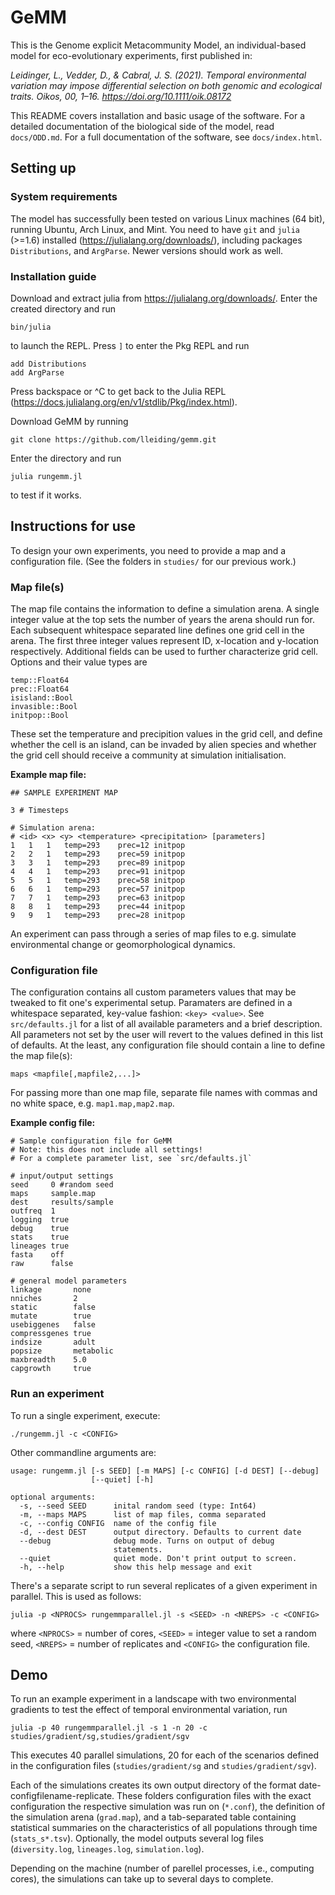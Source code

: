 # GeMM

This is the Genome explicit Metacommunity Model, an individual-based model for
eco-evolutionary experiments, first published in:

*Leidinger, L., Vedder, D., & Cabral, J. S. (2021). Temporal environmental variation 
may impose differential selection on both genomic and ecological traits. 
Oikos, 00, 1–16. https://doi.org/10.1111/oik.08172*

This README covers installation and basic usage of the software. For a detailed 
documentation of the biological side of the model, read `docs/ODD.md`. For a full 
documentation of the software, see `docs/index.html`.

## Setting up

### System requirements

The model has successfully been tested on various Linux machines (64 bit), running Ubuntu, Arch Linux, and Mint.
You need to have `git` and `julia` (>=1.6) installed (https://julialang.org/downloads/), including packages `Distributions`, and `ArgParse`.
Newer versions should work as well.

### Installation guide

Download and extract julia from https://julialang.org/downloads/.
Enter the created directory and run

```
bin/julia
```

to launch the REPL.
Press `]` to enter the Pkg REPL and run

```
add Distributions
add ArgParse
```

Press backspace or ^C to get back to the Julia REPL (https://docs.julialang.org/en/v1/stdlib/Pkg/index.html).

Download GeMM by running

```
git clone https://github.com/lleiding/gemm.git
```

Enter the directory and run

```
julia rungemm.jl
```

to test if it works.

## Instructions for use

To design your own experiments, you need to provide a map and a configuration file. 
(See the folders in `studies/` for our previous work.)

### Map file(s)

The map file contains the information to define a simulation arena.
A single integer value at the top sets the number of years the arena should run for.
Each subsequent whitespace separated line defines one grid cell in the arena.
The first three integer values represent ID, x-location and y-location respectively.
Additional fields can be used to further characterize grid cell.
Options and their value types are

```
temp::Float64
prec::Float64
isisland::Bool
invasible::Bool
initpop::Bool
```

These set the temperature and precipition values in the grid cell, and define whether the cell is an island, 
can be invaded by alien species and whether the grid cell should receive a
community at simulation initialisation.

**Example map file:**

```
## SAMPLE EXPERIMENT MAP

3 # Timesteps

# Simulation arena:
# <id> <x> <y> <temperature> <precipitation> [parameters]
1	1	1	temp=293	prec=12 initpop
2	2	1	temp=293	prec=59 initpop
3	3	1	temp=293	prec=89 initpop
4	4	1	temp=293	prec=91 initpop
5	5	1	temp=293	prec=58 initpop
6	6	1	temp=293	prec=57 initpop
7	7	1	temp=293	prec=63 initpop
8	8	1	temp=293	prec=44 initpop
9	9	1	temp=293	prec=28 initpop
```

An experiment can pass through a series of map files to e.g. simulate environmental change or geomorphological dynamics.

### Configuration file

The configuration contains all custom parameters values that may be tweaked to fit one's experimental setup.
Paramaters are defined in a whitespace separated, key-value fashion: `<key> <value>`.
See `src/defaults.jl` for a list of all available parameters and a brief description.
All parameters not set by the user will revert to the values defined in this list of defaults.
At the least, any configuration file should contain a line to define the map file(s):

```
maps <mapfile[,mapfile2,...]>
```

For passing more than one map file, separate file names with commas and no white space, e.g. `map1.map,map2.map`.

**Example config file:**

```
# Sample configuration file for GeMM
# Note: this does not include all settings!
# For a complete parameter list, see `src/defaults.jl`

# input/output settings
seed     0 #random seed
maps     sample.map
dest     results/sample
outfreq  1
logging  true
debug    true
stats    true
lineages true
fasta    off
raw      false

# general model parameters
linkage       none
nniches       2
static        false
mutate        true
usebiggenes   false
compressgenes true
indsize       adult
popsize       metabolic
maxbreadth    5.0
capgrowth     true
```

### Run an experiment

To run a single experiment, execute:

```
./rungemm.jl -c <CONFIG>
```

Other commandline arguments are:

```
usage: rungemm.jl [-s SEED] [-m MAPS] [-c CONFIG] [-d DEST] [--debug]
                  [--quiet] [-h]

optional arguments:
  -s, --seed SEED      inital random seed (type: Int64)
  -m, --maps MAPS      list of map files, comma separated
  -c, --config CONFIG  name of the config file
  -d, --dest DEST      output directory. Defaults to current date
  --debug              debug mode. Turns on output of debug
                       statements.
  --quiet              quiet mode. Don't print output to screen.
  -h, --help           show this help message and exit
```

There's a separate script to run several replicates of a given experiment
in parallel. This is used as follows:

```
julia -p <NPROCS> rungemmparallel.jl -s <SEED> -n <NREPS> -c <CONFIG>
```

where `<NPROCS>` = number of cores, `<SEED>` = integer value to set a random seed, `<NREPS>` = number of replicates and
`<CONFIG>` the configuration file.


## Demo

To run an example experiment in a landscape with two environmental gradients to test the effect of temporal environmental variation, run

```
julia -p 40 rungemmparallel.jl -s 1 -n 20 -c studies/gradient/sg,studies/gradient/sgv
```

This executes 40 parallel simulations, 20 for each of the scenarios defined in the configuration files (`studies/gradient/sg` and `studies/gradient/sgv`).

Each of the simulations creates its own output directory of the format date-configfilename-replicate.
These folders configuration files with the exact configuration the respective simulation was run on (`*.conf`),
the definition of the simulation arena (`grad.map`),
and a tab-separated table containing statistical summaries on the characteristics of all populations through time (`stats_s*.tsv`).
Optionally, the model outputs several log files (`diversity.log`, `lineages.log`, `simulation.log`).

Depending on the machine (number of parellel processes, i.e., computing cores), the simulations can take up to several days to complete.
